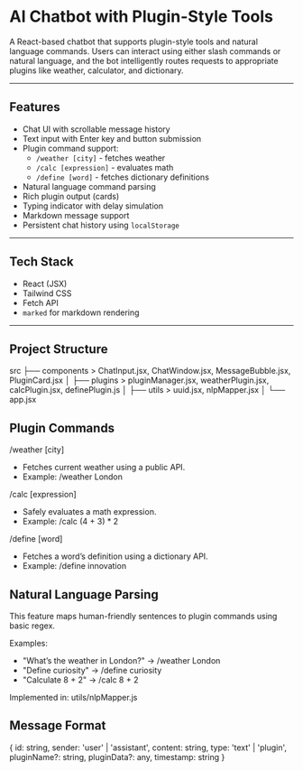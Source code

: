 # AI Chatbot with Plugin-Style Tools

A React-based chatbot that supports plugin-style tools and natural language commands. Users can interact using either slash commands or natural language, and the bot intelligently routes requests to appropriate plugins like weather, calculator, and dictionary.

---

## Features

- Chat UI with scrollable message history
- Text input with Enter key and button submission
- Plugin command support:
  - `/weather [city]` - fetches weather
  - `/calc [expression]` - evaluates math
  - `/define [word]` - fetches dictionary definitions
- Natural language command parsing
- Rich plugin output (cards)
- Typing indicator with delay simulation
- Markdown message support
- Persistent chat history using `localStorage`

---

## Tech Stack

- React (JSX)
- Tailwind CSS
- Fetch API
- `marked` for markdown rendering

----

## Project Structure

src
├── components > ChatInput.jsx, ChatWindow.jsx, MessageBubble.jsx, PluginCard.jsx
│
├── plugins > pluginManager.jsx, weatherPlugin.jsx, calcPlugin.jsx, definePlugin.js
│
├── utils > uuid.jsx, nlpMapper.jsx
│
└── app.jsx


## Plugin Commands

/weather [city]
- Fetches current weather using a public API.
- Example: /weather London

/calc [expression]
- Safely evaluates a math expression.
- Example: /calc (4 + 3) * 2

/define [word]
- Fetches a word’s definition using a dictionary API.
- Example: /define innovation


## Natural Language Parsing

This feature maps human-friendly sentences to plugin commands using basic regex.

Examples:

- "What’s the weather in London?" → /weather London
- "Define curiosity" → /define curiosity
- "Calculate 8 + 2" → /calc 8 + 2

Implemented in: utils/nlpMapper.js


## Message Format
{
  id: string,
  sender: 'user' | 'assistant',
  content: string,
  type: 'text' | 'plugin',
  pluginName?: string,
  pluginData?: any,
  timestamp: string
}
